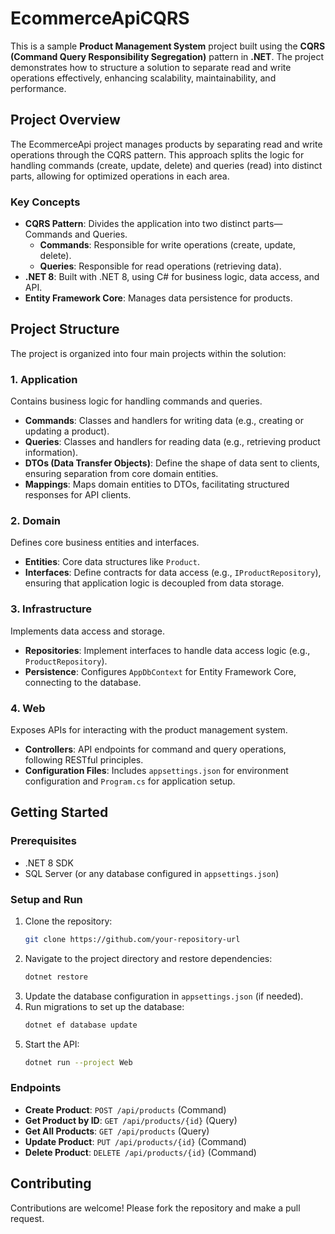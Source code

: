 # EcommerceApiCQRS

This is a sample **Product Management System** project built using the **CQRS (Command Query Responsibility Segregation)** pattern in **.NET**. The project demonstrates how to structure a solution to separate read and write operations effectively, enhancing scalability, maintainability, and performance.

## Project Overview

The EcommerceApi project manages products by separating read and write operations through the CQRS pattern. This approach splits the logic for handling commands (create, update, delete) and queries (read) into distinct parts, allowing for optimized operations in each area.

### Key Concepts

- **CQRS Pattern**: Divides the application into two distinct parts—Commands and Queries.
  - **Commands**: Responsible for write operations (create, update, delete).
  - **Queries**: Responsible for read operations (retrieving data).
- **.NET 8**: Built with .NET 8, using C# for business logic, data access, and API.
- **Entity Framework Core**: Manages data persistence for products.

## Project Structure

The project is organized into four main projects within the solution:

### 1. Application

Contains business logic for handling commands and queries.

- **Commands**: Classes and handlers for writing data (e.g., creating or updating a product).
- **Queries**: Classes and handlers for reading data (e.g., retrieving product information).
- **DTOs (Data Transfer Objects)**: Define the shape of data sent to clients, ensuring separation from core domain entities.
- **Mappings**: Maps domain entities to DTOs, facilitating structured responses for API clients.

### 2. Domain

Defines core business entities and interfaces.

- **Entities**: Core data structures like `Product`.
- **Interfaces**: Define contracts for data access (e.g., `IProductRepository`), ensuring that application logic is decoupled from data storage.

### 3. Infrastructure

Implements data access and storage.

- **Repositories**: Implement interfaces to handle data access logic (e.g., `ProductRepository`).
- **Persistence**: Configures `AppDbContext` for Entity Framework Core, connecting to the database.

### 4. Web

Exposes APIs for interacting with the product management system.

- **Controllers**: API endpoints for command and query operations, following RESTful principles.
- **Configuration Files**: Includes `appsettings.json` for environment configuration and `Program.cs` for application setup.

## Getting Started

### Prerequisites

- .NET 8 SDK
- SQL Server (or any database configured in `appsettings.json`)

### Setup and Run

1. Clone the repository:
   ```bash
   git clone https://github.com/your-repository-url
   ```
2. Navigate to the project directory and restore dependencies:
   ```bash
   dotnet restore
   ```
3. Update the database configuration in `appsettings.json` (if needed).
4. Run migrations to set up the database:
   ```bash
   dotnet ef database update
   ```
5. Start the API:
   ```bash
   dotnet run --project Web
   ```

### Endpoints

- **Create Product**: `POST /api/products` (Command)
- **Get Product by ID**: `GET /api/products/{id}` (Query)
- **Get All Products**: `GET /api/products` (Query)
- **Update Product**: `PUT /api/products/{id}` (Command)
- **Delete Product**: `DELETE /api/products/{id}` (Command)

## Contributing

Contributions are welcome! Please fork the repository and make a pull request.
